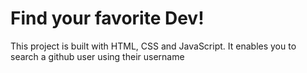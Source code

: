 # Find your favorite Dev!
This project is built with HTML, CSS and JavaScript. It enables you to search a github user using their username
